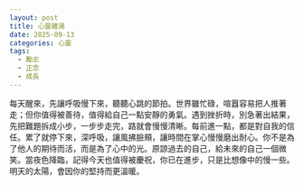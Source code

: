```yaml
---
layout: post
title: 心靈雞湯
date: 2025-09-13
categories: 心靈
tags:
  - 勵志
  - 正念
  - 成長
---
```


每天醒來，先讓呼吸慢下來，聽聽心跳的節拍。世界雖忙碌，喧囂容易把人推著走；但你值得被善待，值得給自己一點安靜的勇氣。遇到挫折時，別急著出結果，先把難題拆成小步，一步步走完，路就會慢慢清晰。每前進一點，都是對自我的信任。累了就停下來，深呼吸，讓風拂臉頰，讓時間在掌心慢慢磨出耐心。你不是為了他人的期待而活，而是為了心中的光。原諒過去的自己，給未來的自己一個微笑。當夜色降臨，記得今天也值得被慶祝，你已在進步，只是比想像中的慢一些。明天的太陽，會因你的堅持而更溫暖。